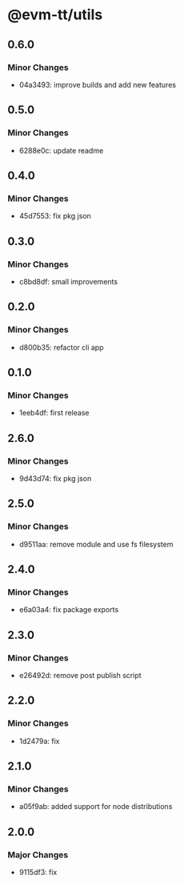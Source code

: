 # @evm-tt/utils

## 0.6.0

### Minor Changes

- 04a3493: improve builds and add new features

## 0.5.0

### Minor Changes

- 6288e0c: update readme

## 0.4.0

### Minor Changes

- 45d7553: fix pkg json

## 0.3.0

### Minor Changes

- c8bd8df: small improvements

## 0.2.0

### Minor Changes

- d800b35: refactor cli app

## 0.1.0

### Minor Changes

- 1eeb4df: first release

## 2.6.0

### Minor Changes

- 9d43d74: fix pkg json

## 2.5.0

### Minor Changes

- d9511aa: remove module and use fs filesystem

## 2.4.0

### Minor Changes

- e6a03a4: fix package exports

## 2.3.0

### Minor Changes

- e26492d: remove post publish script

## 2.2.0

### Minor Changes

- 1d2479a: fix

## 2.1.0

### Minor Changes

- a05f9ab: added support for node distributions

## 2.0.0

### Major Changes

- 9115df3: fix
